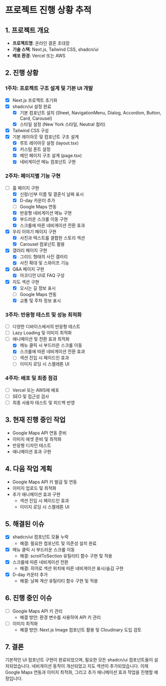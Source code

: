 # 프로젝트 진행 상황 추적

## 1. 프로젝트 개요

- **프로젝트명**: 온라인 결혼 초대장
- **기술 스택**: Next.js, Tailwind CSS, shadcn/ui
- **배포 환경**: Vercel 또는 AWS

## 2. 진행 상황

### 1주차: 프로젝트 구조 설계 및 기본 UI 개발

- [x] Next.js 프로젝트 초기화
- [x] shadcn/ui 설정 완료
  - [x] 기본 컴포넌트 설치 (Sheet, NavigationMenu, Dialog, Accordion, Button, Card, Carousel)
  - [x] 스타일 설정 (New York 스타일, Neutral 컬러)
- [x] Tailwind CSS 구성
- [x] 기본 레이아웃 및 컴포넌트 구조 설계
  - [x] 루트 레이아웃 설정 (layout.tsx)
  - [x] 커스텀 폰트 설정
  - [x] 메인 페이지 구조 설계 (page.tsx)
  - [x] 네비게이션 메뉴 컴포넌트 구현

### 2주차: 페이지별 기능 구현

- [ ] 홈 페이지 구현
  - [x] 신랑/신부 이름 및 결혼식 날짜 표시
  - [x] D-day 카운터 추가
  - [ ] Google Maps 연동
  - [x] 반응형 네비게이션 메뉴 구현
  - [x] 부드러운 스크롤 이동 구현
  - [x] 스크롤에 따른 네비게이션 전환 효과
- [x] 우리 이야기 페이지 구현
  - [x] 사진과 텍스트를 결합한 스토리 섹션
  - [x] Carousel 컴포넌트 활용
- [x] 갤러리 페이지 구현
  - [x] 그리드 형태의 사진 갤러리
  - [x] 사진 확대 및 스와이프 기능
- [x] Q&A 페이지 구현
  - [x] 아코디언 UI로 FAQ 구성
- [x] 지도 섹션 구현
  - [x] 오시는 길 정보 표시
  - [ ] Google Maps 연동
  - [x] 교통 및 주차 정보 표시

### 3주차: 반응형 테스트 및 성능 최적화

- [ ] 다양한 디바이스에서의 반응형 테스트
- [ ] Lazy Loading 및 이미지 최적화
- [ ] 애니메이션 및 전환 효과 최적화
  - [x] 메뉴 클릭 시 부드러운 스크롤 이동
  - [x] 스크롤에 따른 네비게이션 전환 효과
  - [ ] 섹션 진입 시 페이드인 효과
  - [ ] 이미지 로딩 시 스켈레톤 UI

### 4주차: 배포 및 최종 점검

- [ ] Vercel 또는 AWS에 배포
- [ ] SEO 및 접근성 검사
- [ ] 최종 사용자 테스트 및 피드백 반영

## 3. 현재 진행 중인 작업

- Google Maps API 연동 준비
- 이미지 에셋 준비 및 최적화
- 반응형 디자인 테스트
- 애니메이션 효과 구현

## 4. 다음 작업 계획

- Google Maps API 키 발급 및 연동
- 이미지 업로드 및 최적화
- 추가 애니메이션 효과 구현
  - 섹션 진입 시 페이드인 효과
  - 이미지 로딩 시 스켈레톤 UI

## 5. 해결된 이슈

- [x] shadcn/ui 컴포넌트 모듈 누락
  - 해결: 필요한 컴포넌트 및 의존성 설치 완료
- [x] 메뉴 클릭 시 부드러운 스크롤 이동
  - 해결: scrollToSection 유틸리티 함수 구현 및 적용
- [x] 스크롤에 따른 네비게이션 전환
  - 해결: 히어로 섹션 위치에 따른 네비게이션 표시/숨김 구현
- [x] D-day 카운터 추가
  - 해결: 날짜 계산 유틸리티 함수 구현 및 적용

## 6. 진행 중인 이슈

- [ ] Google Maps API 키 관리
  - 해결 방안: 환경 변수를 사용하여 API 키 관리
- [ ] 이미지 최적화
  - 해결 방안: Next.js Image 컴포넌트 활용 및 Cloudinary 도입 검토

## 7. 결론

기본적인 UI 컴포넌트 구현이 완료되었으며, 필요한 모든 shadcn/ui 컴포넌트들이 설치되었습니다. 네비게이션 동작이 개선되었고 지도 섹션이 추가되었습니다. 이제 Google Maps 연동과 이미지 최적화, 그리고 추가 애니메이션 효과 작업을 진행할 예정입니다.
